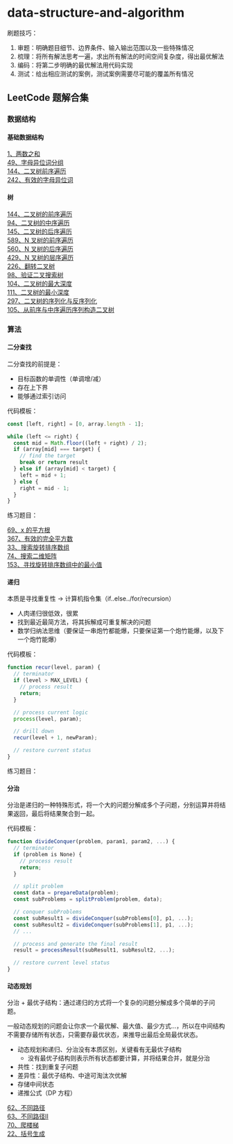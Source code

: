 # data-structure-and-algorithm

刷题技巧：

1. 审题：明确题目细节、边界条件、输入输出范围以及一些特殊情况
2. 梳理：将所有解法思考一遍，求出所有解法的时间空间复杂度，得出最优解法
3. 编码：将第二步明确的最优解法用代码实现
4. 测试：给出相应测试的案例，测试案例需要尽可能的覆盖所有情况

## LeetCode 题解合集

### 数据结构

#### 基础数据结构

[1、两数之和](./leet-code/1、两数之和.md)<br/>
[49、字母异位词分组](./leet-code/49、字母异位词分组.md)<br/>
[144、二叉树前序遍历](./leet-code/144、二叉树前序遍历.md)<br/>
[242、有效的字母异位词](./leet-code/242、有效的字母异位词.md)<br/>

#### 树

[144、二叉树的前序遍历](./leet-code/144、二叉树前序遍历.md)<br/>
[94、二叉树的中序遍历](./leet-code/94、二叉树的中序遍历.md)<br/>
[145、二叉树的后序遍历](./leet-code/145、二叉树的后序遍历.md)<br/>
[589、N 叉树的前序遍历](./leet-code/589、N叉树的前序遍历.md)<br/>
[560、N 叉树的后序遍历](./leet-code/560、N叉树的后序遍历.md)<br/>
[429、N 叉树的层序遍历](./leet-code/429、N叉树的层序遍历.md)<br/>
[226、翻转二叉树](./leet-code/226、翻转二叉树.md)<br/>
[98、验证二叉搜索树](./leet-code/98、验证二叉搜索树.md)<br/>
[104、二叉树的最大深度](./leet-code/104、二叉树的最大深度.md)<br/>
[111、二叉树的最小深度](./leet-code/111、二叉树的最小深度.md)<br/>
[297、二叉树的序列化与反序列化](./leet-code/297、二叉树的序列化与反序列化.md)<br/>
[105、从前序与中序遍历序列构造二叉树](./leet-code/105、从前序与中序遍历序列构造二叉树.md)<br/>

### 算法

#### 二分查找

二分查找的前提是：

- 目标函数的单调性（单调增/减）
- 存在上下界
- 能够通过索引访问

代码模板：

```typescript
const [left, right] = [0, array.length - 1];

while (left <= right) {
  const mid = Math.floor((left + right) / 2);
  if (array[mid] === target) {
    // find the target
    break or return result
  } else if (array[mid] < target) {
    left = mid + 1;
  } else {
    right = mid - 1;
  }
}
```

练习题目：

[69、x 的平方根](./leet-code/69、x的平方根.md)<br/>
[367、有效的完全平方数](./leet-code/367、有效的完全平方数.md)<br/>
[33、搜索旋转排序数组](./leet-code/33、搜索旋转排序数组.md)<br/>
[74、搜索二维矩阵](./leet-code/74、搜索二维矩阵.md)<br/>
[153、寻找旋转排序数组中的最小值](./leet-code/153、寻找旋转排序数组中的最小值.md)<br/>

#### 递归

本质是寻找重复性 -> 计算机指令集（if..else../for/recursion）

- 人肉递归很低效，很累
- 找到最近最简方法，将其拆解成可重复解决的问题
- 数学归纳法思维（要保证一串炮竹都能爆，只要保证第一个炮竹能爆，以及下一个炮竹能爆）

代码模板：

```typescript
function recur(level, param) {
  // terminator
  if (level > MAX_LEVEL) {
    // process result
    return;
  }

  // process current logic
  process(level, param);

  // drill down
  recur(level + 1, newParam);

  // restore current status
}
```

练习题目：

#### 分治

分治是递归的一种特殊形式，将一个大的问题分解成多个子问题，分别运算并将结果返回，最后将结果聚合到一起。

代码模板：

```typescript
function divideConquer(problem, param1, param2, ...) {
  // terminator
  if (problem is None) {
    // process result
    return;
  }

  // split problem
  const data = prepareData(problem);
  const subProblems = splitProblem(problem, data);

  // conquer subProblems
  const subResult1 = divideConquer(subProblems[0], p1, ...);
  const subResult2 = divideConquer(subProblems[1], p1, ...);
  // ...

  // process and generate the final result
  result = processResult(subResult1, subResult2, ...);

  // restore current level status
}
```

#### 动态规划

分治 + 最优子结构：通过递归的方式将一个复杂的问题分解成多个简单的子问题。

一般动态规划的问题会让你求一个最优解、最大值、最少方式...，所以在中间结构不需要存储所有状态，只需要存最优状态，来推导出最后全局最优状态。

- 动态规划和递归、分治没有本质区别，关键看有无最优子结构
  - 没有最优子结构则表示所有状态都要计算，并将结果合并，就是分治
- 共性：找到重复子问题
- 差异性：最优子结构、中途可淘汰次优解
- 存储中间状态
- 递推公式（DP 方程）

[62、不同路径](./leet-code/62、不同路径.md)<br/>
[63、不同路径II](./leet-code/63、不同路径II.md)<br/>
[70、爬楼梯](./leet-code/70、爬楼梯.md)<br/>
[22、括号生成](./leet-code/22、括号生成.md)<br/>
